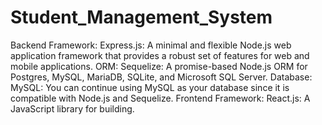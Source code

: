 # Student_Management_System

Backend Framework:
Express.js: A minimal and flexible Node.js web application framework that provides a robust set 
of features for web and mobile applications.
ORM:
Sequelize: A promise-based Node.js ORM for Postgres, MySQL, MariaDB, SQLite, and 
Microsoft SQL Server.
Database:
MySQL: You can continue using MySQL as your database since it is compatible with Node.js 
and Sequelize.
Frontend Framework:
React.js: A JavaScript library for building.
